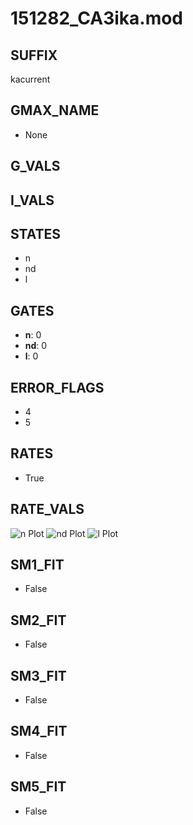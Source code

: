 # 151282_CA3ika.mod

## SUFFIX

kacurrent

## GMAX_NAME

- None

## G_VALS


## I_VALS


## STATES

- n
- nd
- l

## GATES

- **n**: 0
- **nd**: 0
- **l**: 0

## ERROR_FLAGS

- 4
- 5

## RATES

- True

## RATE_VALS

![n Plot](/Users/pbozelos/Dropbox/icg-Chai-Panos/supermodels/output_markdown_files/K/151282_CA3ika.mod/images/n.png)
![nd Plot](/Users/pbozelos/Dropbox/icg-Chai-Panos/supermodels/output_markdown_files/K/151282_CA3ika.mod/images/nd.png)
![l Plot](/Users/pbozelos/Dropbox/icg-Chai-Panos/supermodels/output_markdown_files/K/151282_CA3ika.mod/images/l.png)

## SM1_FIT

- False

## SM2_FIT

- False

## SM3_FIT

- False

## SM4_FIT

- False

## SM5_FIT

- False

